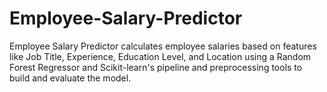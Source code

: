 # Employee-Salary-Predictor
Employee Salary Predictor calculates employee salaries based on features like Job Title, Experience, Education Level, and Location using a Random Forest Regressor and Scikit-learn's pipeline and preprocessing tools to build and evaluate the model.

